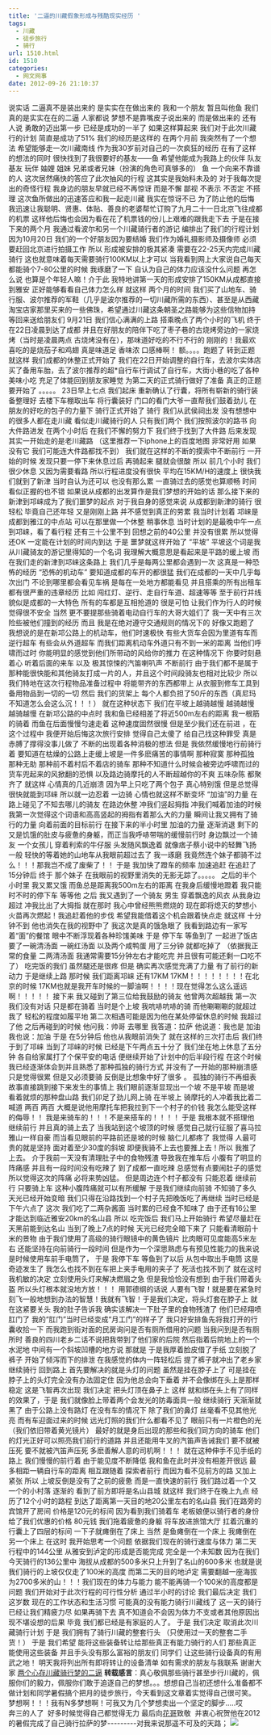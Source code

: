 ```yaml
---
title: '二逼的川藏假象形成与残酷现实经历 '
tags:
  - 川藏
  - 徒步旅行
  - 骑行
url: 1510.html
id: 1510
categories:
  - 网文网事
date: 2012-09-26 21:10:37
---
```


说实话 二逼真不是装出来的 是实实在在做出来的 我和一个朋友 暂且叫他鱼 我们真的是实实在在的二逼 人家都说 梦想不是靠嘴皮子说出来的 而是做出来的 还有人说 勇敢的迈出第一步 已经是成功的一半了 如果这样算起来 我们对于此次川藏行的计划 简直是成功了51% 我们的经历是这样的 在两个月前 我突然有了一个想法 希望能够走一次川藏南线 作为我30岁前对自己的一次疯狂的经历 在有了这样的想法的同时 很快找到了我很要好的基友——鱼 希望他能成为我路上的伙伴 队友 基友 玩伴 妯娌 姐妹 兄弟或者兄妹（扮演的角色可真够多的） 鱼 一个向来不靠谱的人 这次居然痛快的答应了此次抽风的行程 这其实是我始料未及的 对于我每次提出的奇怪行程 我身边的朋友早就已经不再惊讶 而是不懈 鄙视 不表示 不否定 不搭理 这次鱼所做出的迅速答应和我一起走川藏 我实在惊讶不已 为了防止他的后悔 我迅速让我聪明、贤惠、体贴、善良的老婆帮忙订购了九月二十一日北京飞往成都的机票 这样他后悔也会因为看在花了机票钱的份儿上艰难的跟我走下去 于是在接下来的两个月 我通过看波尔和另一个川藏骑行者的游记 编排出了我们的行程计划 因为10月20日 我们的一个好朋友因为要结婚 我们作为婚礼摄影师及摄像师 必须要赶回北京进行拍摄工作 所以 形成被安排的极其紧凑 需要在22-25天内完成川藏骑行 这也就意味着每天需要骑行100KM以上才可以 当我看到网上大家说自己每天都能骑个7-80公里的时候 我琢磨了一下 自认为自己的体力应该没什么问题 再怎么说 也算是个年轻人嘛！介于此 我特地讲第一天的形成安排了150KM从成都直接到雅安 正好能够看看自己体力怎么样 就这样 两个月的时间 我们买了山地车、骑行服、波尔推荐的军鞋（几乎是波尔推荐的一切川藏所需的东西）、甚至是从西藏淘宝店家那里买来的一些佛珠，希望通过川藏这条朝圣之路能够为这些信物加持 等回来送给朋友们 9月21日 我们信心满满的上路 搭乘晚点了两个小时的飞机 终于在22日凌晨到达了成都 并且在好朋友的陪伴下吃了枣子巷的古烧烤旁边的一家烧烤（当时是凌晨两点 古烧烤没有在），那味道好吃的不行不行的 刚刚的！我最欢喜吃的是烧茄子和鸡翅 真是味道足 香味浓 口感棒啊！ 额。。。。跑题了 转到正题 就这样 我们成都的休整正式开始了 我们在22日开始调整的自行车，去波尔实体店买了备用车胎，去了波尔推荐的超*自行车行调试了自行车，大街小巷的吃了各种美味小吃 充足了体能回到朋友家睡觉 为第二天的正式骑行做好了准备 真正的正题要开始了 。。。。。 23日早上七点 我们起床 重新确认了行囊，将所有崭新的骑行装备整理好 去楼下车棚取出车 将行囊装好 门口的看门大爷一直帮我们鼓着劲儿 在朋友的好吃的包子的力量下 骑行正式开始了 骑行 我们从武侯祠出发 没有想想中的很多人都在走川藏 看似走川藏骑行的人 只有我们两个 我们按照波尔的路书 向大件路进发 在两个小时后 在我们不懈的努力下 我们终于找到了大件路 后来发现其实一开始走的是老川藏路 （这里推荐一下iphone上的百度地图 非常好用 如果没有它 我们可能连大件路都找不到） 我们就在这样的不断的摸索中不断前行 一开始的时候 发现只要一停下来休息过后 再骑起来 腿就会很酸 所以 前几个小时 我们很少休息 又因为需要看路 所以行程进度没有很快 平均在15KM/H的速度上 很快我们就到了新津 当时自认为还可以 也没有那么累 一直骑过去的感觉也算顺畅 时间看似正握的也不错 如果说从成都的出发算作是我们梦想的开始的话 那么接下来的新津到邛崃成为了我们噩梦的起点 对于我自身的感觉来说 从成都到新津的骑行 很轻松 毕竟自己还年轻 又是刚刚上路 并不感觉到真正的劳累 我当时计划着 邛崃是成都到雅江的中点站 可以在那里做一个休整 稍事休息 当时计划的是最晚中午一点到邛崃，看了看行程 还有三十公里不到 回想之前的40公里 并没有很累 所以觉得还OK 一定能在计划的时间内到达 于是 噩梦就这样开始了 “平坡” 平坡这个词是我从川藏骑友的游记里得知的一个名词 我理解大概意思是看起来是平路的缓上坡 而在我们走的新津到邛崃这条路上 我们几乎是每两公里都会遇到一次 这真是一种恐怖的经历 “恐怖的机动车” 要知道成都的车开的都很猛 我们在成都的一天中几乎每次出门 不论到哪里都会看见车祸 是每在一处地方都能看见 并且搭乘的所有出租车都有很严重的违章经历 比如 闯红灯、逆行、走自行车道、超速等等 至于前行并线 貌似是成都的一大特色 所有的车都是互相抢道的 很是可怕 让我们作为行人的时候觉得很不安全 当然 更不要提那些骑着电动自行车的大哥大姐们了 我一天中有三次险些被他们撞到的经历 而且 我是在绝对遵守交通规则的情况下的 好像又跑题了 我想说的是在新邛公路上的机动车，他们时速极快 有些大货车会因为里道有车而逆行超车 有些会从外道超车 而我们距离机动车外道只有不到一米的距离 当他们呼啸而过时 你能明显的感觉到他们所带动的风给你的推力 在这种情况下 你要时刻悬着心 听着后面的来车 以及 极其惊悚的汽笛喇叭声 不断前行 由于我们都不是属于那种能很快能和其他骑友打成一片的人，并且这个时间段骑友也相对比较少 所以 我们特地在这次行程物品准备过程中 将能带齐的东西都带上 从衣服到修车工具到备用物品到一切的一切 然后 我们的货架上 每个人都负担了50斤的东西（真尼玛不知道怎么会这么沉！！！） 就在这种状态下 我们在平坡上越骑越慢 越骑越慢 越骑越慢 在新邛公路的中点时 我和鱼已经相差了将近500m左右的距离 我一根筋的骑着 而鱼在后面慢慢匀速走着 这种速度固然很慢 但是至少我们还在前进 ，在这个过程中 我便开始后悔这次旅行安排 觉得自己太傻了 给自己找这种罪受 真是赤膊了撑得没事儿做了 不断的出现着各种消极的想法 但是 我依然缓慢地行前骑行着 要知道在枯燥的公路上走缓上坡是一件多麽痛苦的事情啊 那种寂寞 那种孤独 那种无助 那种前不着村后不着店的骑车 那种不知道什么时候会被旁边呼啸而过的货车兜起来的风掀翻的恐惧 以及路边骑摩托的人不断超越你的不爽 五味杂陈 都聚齐了 就这样 心情真的几近崩溃 因为早上只吃了两个包子 真心特别饿 但是总觉得很快就能到邛崃 所以就一边忍着 一边骑 心情也就这样不断变坏 “加油”的力量 在路上碰见了不知去哪儿的骑友 在路边休整 冲我们竖起拇指 冲我们喊着加油的时候 我第一次觉得这个词语和高高竖起的拇指有着那么大的力量 瞬间让我又拥有了骑行的力量 向着前面的目标前行 在接下来的半小时里 加油的力量 逐渐消退 剩下的又是饥饿的肚皮与疲惫的身躯，而正当我呼哧带喘的缓慢前行时 身边飘过一个骑友 一个女孩儿 穿着利索的牛仔服 头发随风飘逸着 就像痞子蔡小说中的轻舞飞扬一般 轻快的等着她的山地车从我眼前超过去了 我一琢磨 我竟然连个妹子都骑不过么！！！那我岂不成了废柴了！！ 于是 我加快了蹬车的频率 加速追赶 在追赶了15分钟后 终于 那个妹子 在我眼前的视野里消失的无影无踪了。。。。。 之后的半个小时里 我又累又饿 而鱼总是距离我500m左右的距离 在我身后缓慢地蹬着 我只能时不时的停下车 等等他 之后 我又遇到了一个骑友 男生 穿着飘逸的风衣 从我身边超过 冲我比出了大拇指 就在那时 我心中曾经熊熊燃烧的 现在即将熄灭的梦想小火苗再次燃起！我追赶着他的步伐 希望我能借着这个机会跟着快点走 就这样 十分钟不到 他也消失在我的视野中了 我这次是真的饿急眼了 我看到路边有一家写着“面”的餐馆 眼中不断浮现着各种珍馐美味 于是 停下车 等鱼到了 一起进了饭店 要了一碗清汤面 一碗红汤面 以及两个咸鸭蛋 用了三分钟 就都吃掉了 （依据我正常的食量 二两清汤面 我通常需要15分钟左右才能吃完 并且很有可能还剩一口吃不了） 吃完饭的我们 虽然腿还是很疼 但是 确实再次感觉充满了力量 有了前行的新动力 于是继续上路 那时候 我们距离邛崃 还有17KM 17KM！！！！！！！！在北京的时候 17KM也就是我开车时候的一脚油啊！！！！现在觉得怎么这么遥远啊！！！！！ 接下来 我又碰到了第三位给我鼓励的骑友 他曾两次超越我 第一次 我们没有对话 只是都在骑着 当时是个上坡 我吭哧吭哧的骑 而他唰唰唰的就超过我了 轻松的程度如履平地 第二次相遇可能是因为他在某处停留休息的时候 我超过了他 之后再碰到的时候 他问我：帅哥 去哪里 我答道：拉萨 他说道：我也是 加油 我也说：加油 于是 在5分钟后 他也从我眼前消失了 就在这样的三次打击后 我们终于到了邛崃 当到了邛崃的时候 已经是下午两点五十分了 我们坐在地上休息了五分钟 各自给家属打了个保平安的电话 便继续开始了计划中的后半段行程 在这个时候 我已经逐渐体会到并且熟悉了那种孤独的骑行方式 并没有了一开始的那种崩溃感 只是觉得很累 但是又必须要骑 反倒是比想象中好了很多 。 孤独的骑行不再细表 故事直接跳到接下来发生的事情上 我们眼前逐渐显现出一个坡 不是平坡 而是坡 看着就烦的那种盘山路 我们卯足了劲儿网上骑 在半坡上 骑摩托的人冲着我比着二 喊道 两百 两百 大概是说他用摩托车把我拉到下一个村子的价钱 我怎么能受这样的侮辱！！ 我是来骑车的！！！不是来搭车的！！！！ 于是 我根本就不搭理他 继续前行 并且真的骑上去了 当我站到这个坡顶的时候 感觉自己就行征服了喜马拉雅山一样自豪 而当看见眼前的平路前还是坡的时候 脑仁儿都疼了 我觉得 人最可贵的就是坚持 面对着至少30度的斜坡 即便我骑不上去也要推上去！所以 我推了上去。 介于我前一天没有清理肚子中的食物残渣 导致我在推车后 小腹有了明显的阵痛感 并且有一段时间没有吃辣了 到了成都一直吃辣 总感觉有点要闹肚子的感觉 所以觉得这次的阵痛 必将来势凶猛。 但是周边连个村子都没有 只能忍着 继续前行 只要骑上车 这种小腹阵痛就可以有所缓解 于是我们继续向前骑 不知骑了多久 天光已经开始变暗 我们只得在沿路找到一个村子先把晚饭吃了再继续 当时已经是下午六点了 这次 我们吃了二两杂酱面 当时累的已经食不知味了 由于还有16公里才能达到临近雅安20km的名山县 所以 吃完饭后 我们马上开始骑行 希望尽量赶在天黑前能到达名山 当到了晚上7点的时候 天光已经完全暗下来了 只能看清眼前十米的景物 由于我们使用了高级的骑行眼镜中的黄色镜片 比肉眼可见度能高5米左右 还能坚持在向前骑行一段时间 但是作为一个深思熟虑与有预见性能力的我来说 是时候使用车前手电筒了， 于是 我停下车 等鱼到了以后 从包中取出手电筒 这是奇迹发生了 我怎么也找不到在车把上夹手电用的夹子了 死活也找不到了 就在这时 我机敏的决定 立刻使用头灯来解决燃眉之急 但是我恰恰没有想到 由于我们带着头盔 所以头灯根本就没地方放！！！ 用郭德纲的话说 人要有飞智！就是要在紧急时刻飞一般地想到办法的智慧！我就有飞智！于是我们决定，将头灯套在脖子上 就在这紧要关头 我的肚子告诉我 确实该解决一下肚子里的食物残渣了 他们已经翔喷肛门了 我的“肛门”当时已经变成“月工门”的样子了 我只好安排鱼先将我打开的行囊收拾一下 而我跑到街对面的民房询问是否有厕所借用的问题 当我问到是否有厕所时 善良的四川老乡二话不说把我带到了他们家的后院 然后指着后院地上的一个水泥地 中间有一个斜坡凹槽的地方说 那就是 于是我厚着脸皮借了手纸 立刻脱了裤子 开始了倾泻而下的排泄 在我感觉的体内一阵轻松后 提了裤子就冲出了老乡家 继续骑行 回到路上 首先要解决的就是头灯的问题 虽然是挂在脖子上了 可是挂在脖子上的头灯完全没有办法固定住 因为他总会向下垂着 并不会像绑在头上是那样稳定 这是飞智再次出现 我们决定 把头灯顶在鼻子上 这样 就和绑在头上有了同样的效果了，于是 我们就像脸上带着两个会发光的防毒面具一般 继续骑行 天渐渐就黑了 由于公路上没有路灯 在没有车的情况下 除了我们的鼻灯 丝毫看不见其他光亮 而有车迎面过来的时候 远光灯照的我们什么都看不见了 眼前只有一片橙色的光（我们依旧带着黄光镜片） 最好的就是身后出现的那些和我们同方向的骑车 他们的灯光正好可以照亮我们前行的道路 并且还能用牛叉的汽笛声告诫我们 要不就被压死 要不就被汽笛声压死 多麽善解人意的司机啊！！！ 就在这种伸手不见手纸的路上 我们慢慢的前行着 由于能见度不断降低 我和鱼在此时并没有相差开很远 最多相距一辆自行车的距离 相互跟随着 探索者前行 而因为看不见前方的路 又加上紧张 所以 上坡反倒是没有了之前的疲惫 而是一直快速的前行 我们路过着一个又一个的小村落 逐渐的 看到了前方即将是名山县城 就这样 我们终于在晚上九点 经历了12个小时的路程 到达了距离第一天目的地20公里左右的名山县 我们在路旁的宾馆开了房间 价格是120元的标间 因为看到我们骑着车 老板娘便以骑行者的身份 给了我们优惠的价格 80元钱 我们拖着疲惫的身躯 将车放进旅馆大厅 扛着沉重的行囊上了四层的标间 一下子就瘫倒在了床上 当然 是鱼瘫倒在一个床上 我瘫倒在另一个床上 在这时 我开始思考一个问题 依据我们现在的骑行速度与体力 第二天行程中的144公里 从雅安到泸定的形成是否能完成 完全是一个未知数 因为在我们今天骑行的136公里中 海拔从成都的500多米只上升到了名山的600多米 也就是说 我们骑行的上坡仅仅走了100米的高度 而第二天的目的地泸定 需要翻越一座海拔为2700多米的山！！！我们现在的体力与能力 能不能再骑一个100米的高度都是问题 我们开始对于此次行程的可行性分析 通过半小时的讨论 我们最后决定 我们这岁数 现在的工作状态和生活习惯 可能真的没有能力骑行川藏线了 这一天的骑行 已经让我们精疲力尽 如果再骑下去 真不知道会不会因为体力不支或者其他原因出现不堪设想的后果 毕竟 我们都已经是有家庭的人了。 于是 我们决定 取消此次川藏骑行计划 于是 我们拥有了骑行川藏的整套行头 （只使用过一天的整套二手货！） 于是 我们希望 能将这些装备转让给那些真正有能力骑行的人们 那些真正能使用这些装备 并且手头没有那么富裕的朋友们 同学们 让这些骑行设备真的有用武之地！ 明天我将列出所有即将转让的设备清单 如有需求的朋友与我联系 谢谢大家 [两个心存川藏骑行梦的二逼](http://www.douban.com/group/topic/33037074/ "豆瓣原文") **转载感言**：真心敬佩那些骑行甚至步行川藏的，佩服你们的毅力，佩服你们敢于追逐自己的梦想。。。想想自己当初还想什么准备都不做计划和同学暑假搞个把月的徒步旅行，今天看到这文章着实觉得自己很可笑。 梦想啊！！！我有N多梦想啊！可我又为几个梦想卖出一个坚定的脚步.....哎         奔三的人了  好多时候觉得自己都觉得无力 最后向[花哥](http://806629446.qzone.qq.com)致敬  并衷心祝贺他在2012的暑假完成了自己骑行拉萨的梦---------对我来说那遥不可及的天路； ![](http://pic.yupoo.com/a408115319/CioUAo8Z/koANQ.png)